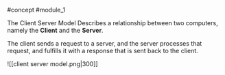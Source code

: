 #concept #module_1 

The Client Server Model Describes a relationship between two computers, namely the **Client** and the **Server**.

The client sends a request to a server, and the server processes that request, and fulfills it with a response that is sent back to the client.

![[client server model.png|300]]

